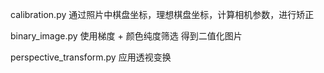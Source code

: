 calibration.py 通过照片中棋盘坐标，理想棋盘坐标，计算相机参数，进行矫正

binary_image.py 使用梯度 + 颜色纯度筛选 得到二值化图片

perspective_transform.py 应用透视变换